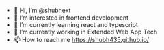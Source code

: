 - 👋 Hi, I’m @shubhext
- 👀 I’m interested in frontend development
- 🌱 I’m currently learning react and typescript
- 💞️ I’m currently working in Extended Web App Tech
- 📫 How to reach me https://shubh435.github.io/
<!---
shubhext/shubhext is a ✨ special ✨ repository because its `README.md` (this file) appears on your GitHub profile.
You can click the Preview link to take a look at your changes.
--->

